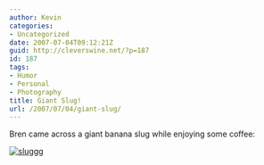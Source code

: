 ```yaml
---
author: Kevin
categories:
- Uncategorized
date: 2007-07-04T09:12:21Z
guid: http://cleverswine.net/?p=187
id: 187
tags:
- Humor
- Personal
- Photography
title: Giant Slug!
url: /2007/07/04/giant-slug/
---
```


Bren came across a giant banana slug while enjoying some coffee:

[<img src='https://i2.wp.com/blog.cleverswine.net/wp-content/uploads/2007/07/cimg2587.JPG?w=840' alt='sluggg' data-recalc-dims="1" />](http://www.flickr.com/photos/cleverswine/716637239/)